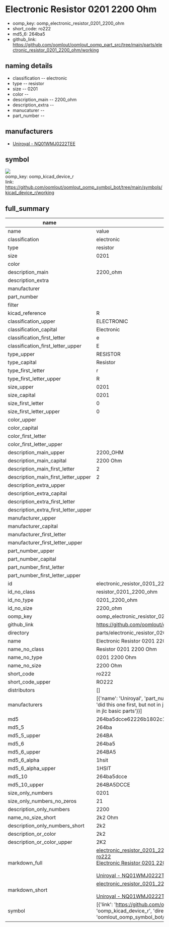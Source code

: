 # Electronic Resistor 0201 2200 Ohm

  
* oomp_key: oomp_electronic_resistor_0201_2200_ohm 
* short_code: ro222
* md5_6: 264ba5  
* github_link: https://github.com/oomlout/oomlout_oomp_part_src/tree/main/parts/electronic_resistor_0201_2200_ohm/working  
## naming details
* classification -- electronic
* type -- resistor
* size -- 0201
* color -- 
* description_main -- 2200_ohm
* description_extra -- 
* manucaturer -- 
* part_number -- 


## manufacturers
* [Uniroyal - NQ01WMJ0222TEE]()  

## symbol

![](symbol/{index}}/working/working_600.png)  
oomp_key: oomp_kicad_device_r  
link: https://github.com/oomlout/oomlout_oomp_symbol_bot/tree/main/symbols/kicad_device_r/working  


## full_summary
| name | value | 
| --- | --- | 
| name | value | 
| classification | electronic | 
| type | resistor | 
| size | 0201 | 
| color |  | 
| description_main | 2200_ohm | 
| description_extra |  | 
| manufacturer |  | 
| part_number |  | 
| filter |  | 
| kicad_reference | R | 
| classification_upper | ELECTRONIC | 
| classification_capital | Electronic | 
| classification_first_letter | e | 
| classification_first_letter_upper | E | 
| type_upper | RESISTOR | 
| type_capital | Resistor | 
| type_first_letter | r | 
| type_first_letter_upper | R | 
| size_upper | 0201 | 
| size_capital | 0201 | 
| size_first_letter | 0 | 
| size_first_letter_upper | 0 | 
| color_upper |  | 
| color_capital |  | 
| color_first_letter |  | 
| color_first_letter_upper |  | 
| description_main_upper | 2200_OHM | 
| description_main_capital | 2200 Ohm | 
| description_main_first_letter | 2 | 
| description_main_first_letter_upper | 2 | 
| description_extra_upper |  | 
| description_extra_capital |  | 
| description_extra_first_letter |  | 
| description_extra_first_letter_upper |  | 
| manufacturer_upper |  | 
| manufacturer_capital |  | 
| manufacturer_first_letter |  | 
| manufacturer_first_letter_upper |  | 
| part_number_upper |  | 
| part_number_capital |  | 
| part_number_first_letter |  | 
| part_number_first_letter_upper |  | 
| id | electronic_resistor_0201_2200_ohm | 
| id_no_class | resistor_0201_2200_ohm | 
| id_no_type | 0201_2200_ohm | 
| id_no_size | 2200_ohm | 
| oomp_key | oomp_electronic_resistor_0201_2200_ohm | 
| github_link | https://github.com/oomlout/oomlout_oomp_part_src/tree/main/parts/electronic_resistor_0201_2200_ohm/working | 
| directory | parts/electronic_resistor_0201_2200_ohm | 
| name | Electronic Resistor 0201 2200 Ohm | 
| name_no_class | Resistor 0201 2200 Ohm | 
| name_no_type | 0201 2200 Ohm | 
| name_no_size | 2200 Ohm | 
| short_code | ro222 | 
| short_code_upper | RO222 | 
| distributors | [] | 
| manufacturers | [{'name': 'Uniroyal', 'part_number': 'NQ01WMJ0222TEE', 'link': '', 'id': 'manufacturer_uniroyal', 'note': {'reason': 'did this one first, but not in jlc pcb basic parts and 1 percent are and they are the same price', 'reason_short': 'not in jlc basic parts'}}] | 
| md5 | 264ba5dcce62226b1802c1adb9bece20 | 
| md5_5 | 264ba | 
| md5_5_upper | 264BA | 
| md5_6 | 264ba5 | 
| md5_6_upper | 264BA5 | 
| md5_6_alpha | 1hsit | 
| md5_6_alpha_upper | 1HSIT | 
| md5_10 | 264ba5dcce | 
| md5_10_upper | 264BA5DCCE | 
| size_only_numbers | 0201 | 
| size_only_numbers_no_zeros | 21 | 
| description_only_numbers | 2200 | 
| name_no_size_short | 2k2 Ohm | 
| description_only_numbers_short | 2k2 | 
| description_or_color | 2k2 | 
| description_or_color_upper | 2K2 | 
| markdown_full | [electronic_resistor_0201_2200_ohm](https://github.com/oomlout/oomlout_oomp_part_src/tree/main/parts/electronic_resistor_0201_2200_ohm/working)<br>[ro222](https://github.com/oomlout/oomlout_oomp_part_src/tree/main/parts/electronic_resistor_0201_2200_ohm/working)<br>[Electronic Resistor 0201 2200 Ohm](https://github.com/oomlout/oomlout_oomp_part_src/tree/main/parts/electronic_resistor_0201_2200_ohm/working)<br><br>[Uniroyal - NQ01WMJ0222TEE- not in jlc basic parts]() [(L)  ](https://www.lcsc.com/search?q=NQ01WMJ0222TEE)[(D)  ](https://www.digikey.com/en/products?keywords=NQ01WMJ0222TEE)[(M)  ](https://www.mouser.com/Search/Refine?Keyword=NQ01WMJ0222TEE)[(N)  ](https://www.newark.com/search?st=NQ01WMJ0222TEE)[(SZ)  ](https://so.szlcsc.com/global.html?k=NQ01WMJ0222TEE)<br> | 
| markdown_short | [electronic_resistor_0201_2200_ohm](https://github.com/oomlout/oomlout_oomp_part_src/tree/main/parts/electronic_resistor_0201_2200_ohm/working)<br><br>[Uniroyal - NQ01WMJ0222TEE- not in jlc basic parts]() | 
| symbol | [{'link': 'https://github.com/oomlout/oomlout_oomp_symbol_bot/tree/main/symbols/kicad_device_r', 'oomp_key': 'oomp_kicad_device_r', 'directory': 'oomlout_oomp_symbol_bot/symbols/kicad_device_r//working/working.kicad_sym', 'index': 0}] | 
